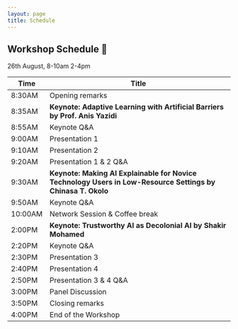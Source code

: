 ```yaml
---
layout: page
title: Schedule
---
```


## Workshop Schedule 📯

26th August, 8-10am 2-4pm

| Time | Title             |
|------|-------------------|
| 8:30AM     | Opening remarks        |
| 8:35AM     | **Keynote: Adaptive Learning with Artificial Barriers by Prof. Anis Yazidi**  |
| 8:55AM     | Keynote Q&A |
| 9:00AM     | Presentation 1    |
| 9:10AM     | Presentation 2    |
| 9:20AM     | Presentation 1 & 2 Q&A   |
| 9:30AM     | **Keynote: Making AI Explainable for Novice Technology Users in Low-Resource Settings by Chinasa T. Okolo** |
| 9:50AM     | Keynote Q&A |
| 10:00AM     | Network Session & Coffee break      |
|  2:00PM   | **Keynote: Trustworthy AI as Decolonial AI by Shakir Mohamed**         |
| 2:20PM     | Keynote Q&A |
|  2:30PM    | Presentation 3    |
|  2:40PM    | Presentation 4    |
| 2:50PM     | Presentation 3 & 4 Q&A   |
|   3:00PM  | Panel Discussion  |
|   3:50PM  | Closing remarks  |
|   4:00PM  | End of the Workshop  |
